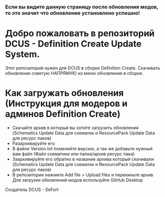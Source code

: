 ### Если вы видите данную страницу после обновления модов, то это значит что обновление установлено успешно!

# Добро пожаловать в репозиторий DCUS - Definition Create Update System.
Этот репозиторий нужен для DCUS в сборке Definition Create.
Скачивать обновления советую НАПРЯМУЮ из меню обновления в сборке.

# Как загружать обновления (Инструкция для модеров и админов Definition Create)
- Скачайте архив в который вы хотите загрузить обновления (Schematics Update Data для схематик и ResourcePack Update Data для ресурс паков)
- Разархивируйте его
- В файле Version.txt поменяйте версию, а так же добавьте нужный вам файл (Файл схематики или папка/архив ресурс пака)
- Заархивируйте его обратно в название архива который скачивали (Schematics Update Data для схематик и ResourcePack Update Data для ресурс паков)
- В репозитории нажмите Add file > Upload files и перекиньте архив
Для загрузки обновлений модов используйте GitHub Desktop

Создатель DCUS - SeFort

